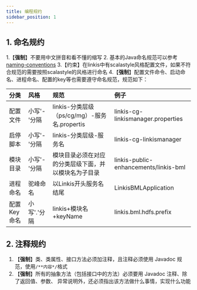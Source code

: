 ```yaml
---
title: 编程规约
sidebar_position: 1
---
```

## 1. 命名规约
1.【**强制**】不要用中文拼音和看不懂的缩写
2. 基本的Java命名规范可以参考[naming-conventions](https://alibaba.github.io/Alibaba-Java-Coding-Guidelines/#naming-conventions)
3.【约束】在linkis中有scalastyle风格配置文件，如果不符合规范的需要按照scalastyle的风格进行命名
4.【**强制**】配置文件命令、启动命名、进程命名、配置的key等也需要遵守命名规范，规范如下：

|分类|	风格|	规范|    例子|
|:----  |:---   |:---   |:---   |
|配置文件|小写'-'分隔|	linkis-分类层级（ps/cg/mg）-服务名.propertis| linkis-cg-linkismanager.properties|
|启停脚本|小写'-'分隔|	linkis-分类层级-服务名|	linkis-cg-linkismanager|
|模块目录|小写'-'分隔|	模块目录必须在对应的分类层级下面，并以模块名为子目录| linkis-public-enhancements/linkis-bml|
|进程命名|驼峰命名|	以Linkis开头服务名结尾| LinkisBMLApplication|
|配置Key命名|小写'.'分隔|	linkis+模块名+keyName|	linkis.bml.hdfs.prefix|

## 2. 注释规约
1. 【**强制**】类、类属性、接口方法必须加注释，且注释必须使用 Javadoc 规范，使用`/**内容*/`格式
2. 【**强制**】所有的抽象方法（包括接口中的方法）必须要用 Javadoc 注释、除了返回值、参数、 异常说明外，还必须指出该方法做什么事情，实现什么功能

